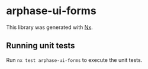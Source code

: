 # arphase-ui-forms

This library was generated with [Nx](https://nx.dev).

## Running unit tests

Run `nx test arphase-ui-forms` to execute the unit tests.
